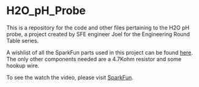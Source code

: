 H2O_pH_Probe
============

This is a repository for the code and other files pertaining to the H2O pH probe, a project created by SFE engineer Joel for the Engineering Round Table series.

A wishlist of all the SparkFun parts used in this project can be found [here](http://sfe.io/w72517). The only other components needed are a 4.7Kohm resistor and some hookup wire. 

To see the watch the video, please visit [SparkFun](https://www.sparkfun.com/news/1305).


